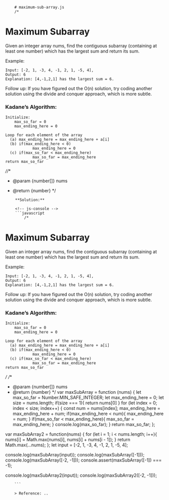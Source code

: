 
        # maximum-sub-array.js
        /*
# Maximum Subarray

Given an integer array nums, find the contiguous subarray (containing at least one number) which has the largest sum and return its sum.

Example:

```
Input: [-2, 1, -3, 4, -1, 2, 1, -5, 4],
Output: 6
Explanation: [4,-1,2,1] has the largest sum = 6.
```

Follow up:
If you have figured out the O(n) solution, try coding another solution using the divide and conquer approach, which is more subtle.
 
### Kadane’s Algorithm:

```
Initialize:
    max_so_far = 0
    max_ending_here = 0

Loop for each element of the array
  (a) max_ending_here = max_ending_here + a[i]
  (b) if(max_ending_here < 0)
            max_ending_here = 0
  (c) if(max_so_far < max_ending_here)
            max_so_far = max_ending_here
return max_so_far
```

*//**
 * @param {number[]} nums
 * @return {number}
 */
        
        **Solution:**
        
        <!-- js-console -->
        ```javascript
            /*
# Maximum Subarray

Given an integer array nums, find the contiguous subarray (containing at least one number) which has the largest sum and return its sum.

Example:

```
Input: [-2, 1, -3, 4, -1, 2, 1, -5, 4],
Output: 6
Explanation: [4,-1,2,1] has the largest sum = 6.
```

Follow up:
If you have figured out the O(n) solution, try coding another solution using the divide and conquer approach, which is more subtle.
 
### Kadane’s Algorithm:

```
Initialize:
    max_so_far = 0
    max_ending_here = 0

Loop for each element of the array
  (a) max_ending_here = max_ending_here + a[i]
  (b) if(max_ending_here < 0)
            max_ending_here = 0
  (c) if(max_so_far < max_ending_here)
            max_so_far = max_ending_here
return max_so_far
```

*/
/**
 * @param {number[]} nums
 * @return {number}
 */
var maxSubArray = function (nums) {
    let max_so_far = Number.MIN_SAFE_INTEGER;
    let max_ending_here = 0;
    let size = nums.length;
    if(size === 1){
        return nums[0]
    }
    for (let index = 0; index < size; index++) {
        const num = nums[index];
        max_ending_here = max_ending_here + num;
        if(max_ending_here < num){
            max_ending_here = num;
        }
        if(max_so_far < max_ending_here){
            max_so_far = max_ending_here;
        }
        console.log(max_so_far);
    }
    return max_so_far;
};

var maxSubArray2 = function(nums) {
    for (let i = 1; i < nums.length; i++){
        nums[i] = Math.max(nums[i], nums[i] + nums[i - 1]);
    }
    return Math.max(...nums);
};
let input = [-2, 1, -3, 4, -1, 2, 1, -5, 4];


console.log(maxSubArray(input));
console.log(maxSubArray([-1]));
console.log(maxSubArray([-2, -1]));
console.assert(maxSubArray([-1]) === -1);

console.log(maxSubArray2(input));
console.log(maxSubArray2([-2, -1]));

        ```
        
        > Reference: ..
        
        